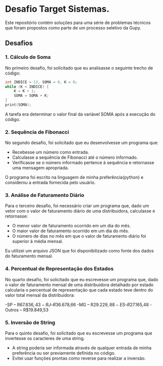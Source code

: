 # Desafio Target Sistemas.
Este repositório contém soluções para uma série de problemas técnicos que foram propostos como parte de um processo seletivo da Gupy.

## Desafios

### 1. Cálculo de Soma
No primeiro desafio, foi solicitado que eu analisasse o seguinte trecho de código:
```c
int INDICE = 13, SOMA = 0, K = 0;
while (K < INDICE) {
    K = K + 1;
    SOMA = SOMA + K;
}
print(SOMA);
```
A tarefa era determinar o valor final da variável SOMA após a execução do código.

### 2. Sequência de Fibonacci
No segundo desafio, foi solicitado que eu desenvolvesse um programa que:

- Recebesse um número como entrada.
- Calculasse a sequência de Fibonacci até o número informado.
- Verificasse se o número informado pertence à sequência e retornasse uma mensagem apropriada.

O programa foi escrito na linguagem de minha preferência(python) e considerou a entrada fornecida pelo usuário.

### 3. Análise de Faturamento Diário
Para o terceiro desafio, foi necessário criar um programa que, dado um vetor com o valor de faturamento diário de uma distribuidora, calculasse e retornasse:

- O menor valor de faturamento ocorrido em um dia do mês.
- O maior valor de faturamento ocorrido em um dia do mês.
- O número de dias no mês em que o valor de faturamento diário foi superior à média mensal.

Eu utilizei um arquivo JSON que foi disponibilizado como fonte dos dados do faturamento mensal.

### 4. Percentual de Representação dos Estados
No quarto desafio, foi solicitado que eu escrevesse um programa que, dado o valor de faturamento mensal de uma distribuidora detalhado por estado calcularia o percentual de representação que cada estado teve dentro do valor total mensal da distribuidora:

-SP – R$67.836,43
-RJ – R$36.678,66
-MG – R$29.229,88
-ES – R$27.165,48
-Outros – R$19.849,53

### 5. Inversão de String
Para o quinto desafio, foi solicitado que eu escrevesse um programa que invertesse os caracteres de uma string.

- A string poderia ser informada através de qualquer entrada de minha preferência ou ser previamente definida no código.
- Evitei usar funções prontas como reverse para realizar a inversão.
